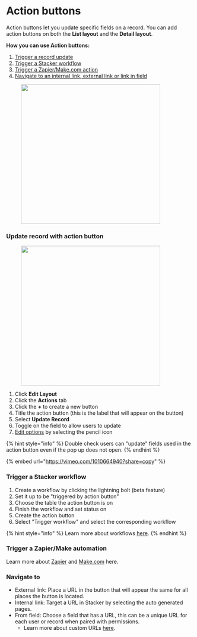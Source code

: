 # Action buttons

Action buttons let you update specific fields on a record. You can add action buttons on both the **List layout** and the **Detail layout**.

**How you can use Action buttons:**&#x20;

1. [Trigger a record update](#create-action-buttons-in-list-layout-0-0)
2. [Trigger a Stacker workflow](#undefined)
3. [Trigger a Zapier/Make.com action](#trigger-a-zapier-make-automation)
4. [Navigate to an internal link, external link or link in field](#navigate-to)

<figure><img src="https://3670244749-files.gitbook.io/~/files/v0/b/gitbook-x-prod.appspot.com/o/spaces%2F6QaGf7ZvNU2Re8mlQTaJ%2Fuploads%2Fj0jcZSYiqnGTVK1118M6%2FCleanShot%202025-05-19%20at%2012.03.57%402x.png?alt=media&#x26;token=f704716c-274d-4202-8a51-5816e0da926b" alt="" width="375"><figcaption></figcaption></figure>

### Update record with action button <a href="#create-action-buttons-in-list-layout-0-0" id="create-action-buttons-in-list-layout-0-0"></a>

<figure><img src="https://3670244749-files.gitbook.io/~/files/v0/b/gitbook-x-prod.appspot.com/o/spaces%2F6QaGf7ZvNU2Re8mlQTaJ%2Fuploads%2FWb950IHgzVbagztHl0mN%2FCleanShot%202025-03-25%20at%2009.47.44%402x.png?alt=media&#x26;token=b36eabe6-2196-4cc8-b720-8bd18779657c" alt="" width="375"><figcaption></figcaption></figure>

1. Click <img src="https://3670244749-files.gitbook.io/~/files/v0/b/gitbook-x-prod.appspot.com/o/spaces%2F6QaGf7ZvNU2Re8mlQTaJ%2Fuploads%2FnwPUNjZ6bEwMwsAacHwR%2FCleanShot%202024-04-02%20at%2009.08.29%402x.png?alt=media&#x26;token=43a6b412-6838-4c61-9337-56245d54b81d" alt="" data-size="line">**Edit Layout**
2. Click the **Actions** tab
3. Click the **+** to create a new button
4. Title the action button (this is the label that will appear on the button)
5. Select **Update Record**
6. Toggle on the field to allow users to update&#x20;
7. [Edit options](https://docs.stackerhq.com/stacker/ai-and-automations/action-buttons/edit-an-action-button) by selecting the pencil icon

{% hint style="info" %}
Double check users can "update" fields used in the action button even if the pop up does not open.&#x20;
{% endhint %}

{% embed url="<https://vimeo.com/1010664940?share=copy>" %}

### Trigger a Stacker workflow

1. Create a workflow by clicking the lightning bolt (beta feature)
2. Set it up to be "triggered by action button"&#x20;
3. Choose the table the action button is on
4. Finish the workflow and set status on
5. Create the action button&#x20;
6. Select "Trigger workflow" and select the corresponding workflow

{% hint style="info" %}
Learn more about workflows [here](https://docs.stackerhq.com/stacker/ai-and-automations/workflows-beta).
{% endhint %}

### Trigger a Zapier/Make automation

Learn more about [Zapier](https://docs.stackerhq.com/stacker/ai-and-automations/integrations/zapier-integration) and [Make.com](https://docs.stackerhq.com/stacker/ai-and-automations/integrations/make.com-integration) here.&#x20;

### Navigate to&#x20;

* External link: Place a URL in the button that will appear the same for all places the button is located.
* Internal link: Target a URL in Stacker by selecting the auto generated pages.&#x20;
* From field: Choose a field that has a URL, this can be a unique URL for each user or record when paired with permissions.&#x20;
  * Learn more about custom URLs [here](https://docs.stackerhq.com/stacker/customize-layouts/create-form/auto-filling-values-into-create-forms).&#x20;
